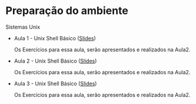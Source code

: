 # Preparação do ambiente
Sistemas Unix

* Aula 1 - Unix Shell Básico ([Slides](https://github.com/ai2-education-fiep-turma-4/01-preparacao-do-ambiente/blob/main/slides/Aula1/))

    Os Exercícios para essa aula, serão apresentados e realizados na Aula2.

* Aula 2 - Unix Shell Básico ([Slides](https://github.com/ai2-education-fiep-turma-4/01-preparacao-do-ambiente/blob/main/slides/Aula2/))

    Os Exercícios para essa aula, serão apresentados e realizados na Aula2.

* Aula 3 - Unix Shell Básico ([Slides](https://github.com/ai2-education-fiep-turma-4/01-preparacao-do-ambiente/blob/main/slides/Aula3/))

    Os Exercícios para essa aula, serão apresentados e realizados na Aula2.




